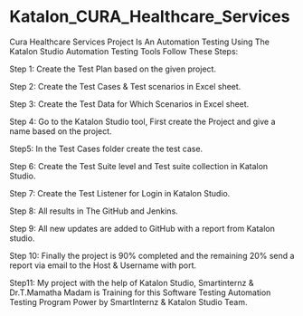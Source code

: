 # Katalon_CURA_Healthcare_Services

Cura Healthcare Services Project Is An Automation Testing Using The Katalon Studio Automation Testing Tools Follow These Steps:

Step 1: Create the Test Plan based on the given project.

Step 2: Create the Test Cases & Test scenarios in Excel sheet.

Step 3: Create the Test Data for Which Scenarios in Excel sheet.

Step 4: Go to the Katalon Studio tool, First create the Project and give a name based on the project.

Step5: In the Test Cases folder create the test case.

Step 6: Create the Test Suite level and Test suite collection in Katalon Studio.

Step 7: Create the Test Listener for Login in Katalon Studio.

Step 8: All results in The GitHub and Jenkins.

Step 9: All new updates are added to GitHub with a report from Katalon studio.

Step 10: Finally the project is 90% completed and the remaining 20% send a report via email to the Host & Username with port.

Step11: My project with the help of Katalon Studio, Smartinternz & Dr.T.Mamatha Madam is Training for this Software Testing Automation Testing Program Power by SmartInternz & Katalon Studio Team.
